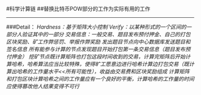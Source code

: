 #科学计算链
##替换比特币POW部分的工作为实际有用的工作
***
###Detail：
*Hardness：基于矩阵大小控制*
*Verify：以某种形式的一个区间的一部分人验证其中的一部分*
*交易信息：一般交易、题目发布预付押金、自己的打包区块奖励、矿工作弊惩罚、举报作弊奖励*
*发出题目节点向中心数据库发送题目和签名信息*
*所有能参与计算的节点发现题目开始打包第一条交易信息（题目发布预付押金）*
*挖矿节点既计算矩阵也打包这段时间收到的交易，计算完矩阵后开始计算哈希，哈希算法应当比较特殊，使得旷工愿意边进行哈希计算边打包交易（既计算出哈希的工作量水平<<所有可能性），收益由交易费和区块奖励组成*
*计算矩阵和打包区块计算哈希之间的工作量应有一个良好的平衡，计算哈希的工作量的时间应使得篡改他人结果变得不可行*